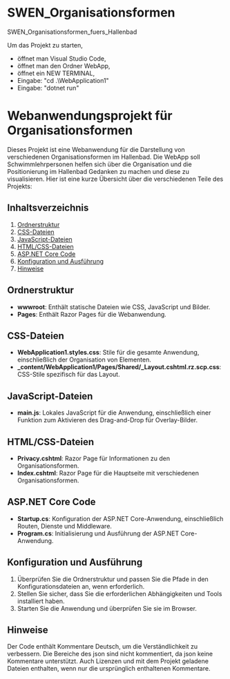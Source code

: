 # SWEN_Organisationsformen
 SWEN_Organisationsformen_fuers_Hallenbad

 Um das Projekt zu starten, 
 - öffnet man Visual Studio Code,
 - öffnet man den Ordner WebApp,
 - öffnet ein NEW TERMINAL,
 - Eingabe: "cd .\WebApplication1\"
 - Eingabe: "dotnet run" 
 
# Webanwendungsprojekt für Organisationsformen

Dieses Projekt ist eine Webanwendung für die Darstellung von verschiedenen Organisationsformen im Hallenbad. Die WebApp soll Schwimmlehrpersonen helfen sich über die Organisation und die Positionierung im Hallenbad Gedanken zu machen und diese zu visualisieren.  Hier ist eine kurze Übersicht über die verschiedenen Teile des Projekts:

## Inhaltsverzeichnis

1. [Ordnerstruktur](#ordnerstruktur)
2. [CSS-Dateien](#css-dateien)
3. [JavaScript-Dateien](#javascript-dateien)
4. [HTML/CSS-Dateien](#htmlcss-dateien)
5. [ASP.NET Core Code](#aspnet-core-code)
6. [Konfiguration und Ausführung](#konfiguration-und-ausführung)
7. [Hinweise](#hinweise)

## Ordnerstruktur
- **wwwroot**: Enthält statische Dateien wie CSS, JavaScript und Bilder.
- **Pages**: Enthält Razor Pages für die Webanwendung.

## CSS-Dateien
- **WebApplication1.styles.css**: Stile für die gesamte Anwendung, einschließlich der Organisation von Elementen.
- **_content/WebApplication1/Pages/Shared/_Layout.cshtml.rz.scp.css**: CSS-Stile spezifisch für das Layout.

## JavaScript-Dateien
- **main.js**: Lokales JavaScript für die Anwendung, einschließlich einer Funktion zum Aktivieren des Drag-and-Drop für Overlay-Bilder.

## HTML/CSS-Dateien
- **Privacy.cshtml**: Razor Page für Informationen zu den Organisationsformen.
- **Index.cshtml**: Razor Page für die Hauptseite mit verschiedenen Organisationsformen.

## ASP.NET Core Code
- **Startup.cs**: Konfiguration der ASP.NET Core-Anwendung, einschließlich Routen, Dienste und Middleware.
- **Program.cs**: Initialisierung und Ausführung der ASP.NET Core-Anwendung.

## Konfiguration und Ausführung
1. Überprüfen Sie die Ordnerstruktur und passen Sie die Pfade in den Konfigurationsdateien an, wenn erforderlich.
2. Stellen Sie sicher, dass Sie die erforderlichen Abhängigkeiten und Tools installiert haben.
3. Starten Sie die Anwendung und überprüfen Sie sie im Browser.

## Hinweise
Der Code enthält Kommentare Deutsch, um die Verständlichkeit zu verbessern. Die Bereiche des json sind nicht kommentiert, da json keine Kommentare unterstützt. Auch Lizenzen und mit dem Projekt geladene Dateien enthalten, wenn nur die ursprünglich enthaltenen Kommentare. 
